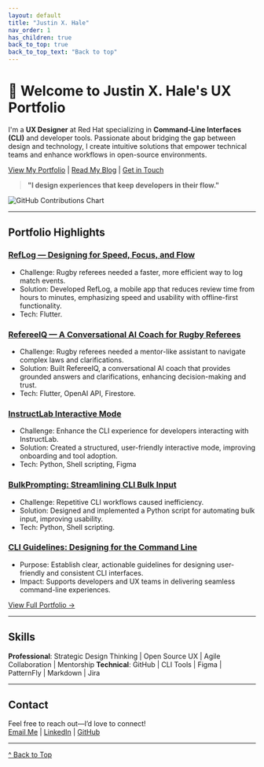 ```yaml
---
layout: default
title: "Justin X. Hale"
nav_order: 1
has_children: true
back_to_top: true
back_to_top_text: "Back to top"
---
```

<a id="back-to-top"></a>

# 👋 Welcome to Justin X. Hale's UX Portfolio

I'm a **UX Designer** at Red Hat specializing in **Command-Line Interfaces (CLI)** and developer tools. Passionate about bridging the gap between design and 
technology, I create intuitive solutions that empower technical teams and enhance workflows in open-source environments.  

[View My Portfolio](./portfolio.md) | [Read My Blog](./blog.md) | [Get in Touch](#contact)  

> **"I design experiences that keep developers in their flow."** 

<img src="https://ghchart.rshah.org/JustinXHale" alt="GitHub Contributions Chart">

---

## Portfolio Highlights

### [RefLog — Designing for Speed, Focus, and Flow](./portfolio/reflog/reflog.md)
- Challenge: Rugby referees needed a faster, more efficient way to log match events.
- Solution: Developed RefLog, a mobile app that reduces review time from hours to minutes, emphasizing speed and usability with offline-first functionality.
- Tech: Flutter.

### [RefereeIQ — A Conversational AI Coach for Rugby Referees](./portfolio/refereeiq/refereeiq.md)
- Challenge: Rugby referees needed a mentor-like assistant to navigate complex laws and clarifications.
- Solution: Built RefereeIQ, a conversational AI coach that provides grounded answers and clarifications, enhancing decision-making and trust.
- Tech: Flutter, OpenAI API, Firestore.

### [InstructLab Interactive Mode](https://github.com/JustinXHale/instructlab-interactivemode)
- Challenge: Enhance the CLI experience for developers interacting with InstructLab.
- Solution: Created a structured, user-friendly interactive mode, improving onboarding and tool adoption.
- Tech: Python, Shell scripting, Figma

### [BulkPrompting: Streamlining CLI Bulk Input](https://github.com/JustinXHale/bulkprompting)  
- Challenge: Repetitive CLI workflows caused inefficiency.
- Solution: Designed and implemented a Python script for automating bulk input, improving usability.
- Tech: Python, Shell scripting.

### [CLI Guidelines: Designing for the Command Line](https://www.uxd-hub.com/entries/design/cli-guidelines)  
- Purpose: Establish clear, actionable guidelines for designing user-friendly and consistent CLI interfaces.
- Impact: Supports developers and UX teams in delivering seamless command-line experiences.

[View Full Portfolio →](./portfolio.md)

---

## Skills
**Professional**: Strategic Design Thinking | Open Source UX | Agile Collaboration | Mentorship
**Technical**: GitHub | CLI Tools | Figma | PatternFly | Markdown | Jira

---

## Contact
Feel free to reach out—I’d love to connect!  
[Email Me](mailto:justinxhale@gmail.com) | [LinkedIn](https://www.linkedin.com/in/justinxhale) | [GitHub](https://github.com/justinxhale)

---

<a href="#top" id="back-to-top">^ Back to Top</a>